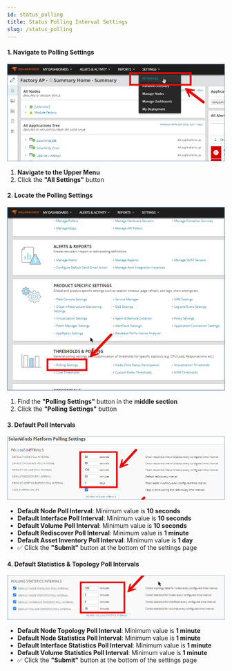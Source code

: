 ```yaml
---
id: status_polling
title: Status Polling Interval Settings
slug: /status_polling
---
```



#### **1. Navigate to Polling Settings**
![polling](\polling_interval\1.png)
1. **Navigate to the Upper Menu**  
2. Click the **"All Settings"** button  

#### **2. Locate the Polling Settings**  
![polling](\polling_interval\2.png)
1. Find the **"Polling Settings"** button in the **middle section**  
2. Click the **"Polling Settings"** button  

#### **3. Default Poll Intervals**  
![polling](\polling_interval\3.png)
- **Default Node Poll Interval**: Minimum value is **10 seconds**  
- **Default Interface Poll Interval**: Minimum value is **10 seconds**  
- **Default Volume Poll Interval**: Minimum value is **10 seconds**  
- **Default Rediscover Poll Interval**: Minimum value is **1 minute**  
- **Default Asset Inventory Poll Interval**: Minimum value is **1 day**  
- ✅ Click the **"Submit"** button at the bottom of the settings page  

#### **4. Default Statistics & Topology Poll Intervals**  
![polling](\polling_interval\4.png)
- **Default Node Topology Poll Interval**: Minimum value is **1 minute**  
- **Default Node Statistics Poll Interval**: Minimum value is **1 minute**  
- **Default Interface Statistics Poll Interval**: Minimum value is **1 minute**  
- **Default Volume Statistics Poll Interval**: Minimum value is **1 minute**  
- ✅ Click the **"Submit"** button at the bottom of the settings page  